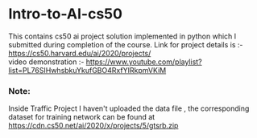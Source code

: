 # Intro-to-AI-cs50
 This contains cs50 ai project solution implemented in python which I submitted during completion of the course.
 Link for project details is :- https://cs50.harvard.edu/ai/2020/projects/        
 video demonstration :- https://www.youtube.com/playlist?list=PL76SIHwhsbkuYkufGBO4RxfYIRkpmVKiM
 ### Note:
 Inside Traffic Project I haven't uploaded the data file , the corresponding dataset for training network can be found at https://cdn.cs50.net/ai/2020/x/projects/5/gtsrb.zip
